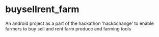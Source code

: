 # buysellrent_farm
An android project as a part of the hackathon 'hack4change' to enable farmers to buy sell and rent farm produce and farming tools
